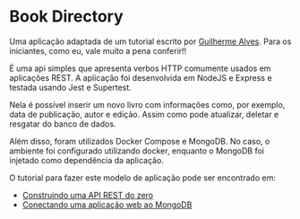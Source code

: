 # Book Directory
Uma aplicação adaptada de um tutorial escrito por [Guilherme Alves](https://programadev.com.br/express-rest-I/ "Guilherme Alves"). Para os iniciantes, como eu, vale muito a pena conferir!!

É uma api simples que apresenta verbos HTTP comumente usados em aplicações REST. A aplicação foi desenvolvida em NodeJS e Express e testada usando Jest e Supertest. 

Nela é possível inserir um novo livro com informações como, por exemplo, data de publicação, autor e edição. Assim como pode atualizar, deletar e resgatar do banco de dados.

Além disso, foram utilizados Docker Compose e MongoDB. No caso, o ambiente foi configurado utilizando docker, enquanto o MongoDB foi injetado como dependência da aplicação.

O tutorial para fazer este modelo de aplicação pode ser encontrado em:
- [Construindo uma API REST do zero](https://programadev.com.br/express-rest-I/ "Construindo uma API REST do zero")
- [Conectando uma aplicação web ao MongoDB](https://programadev.com.br/express-rest-db/ "Conectando uma aplicação web ao MongoDB")
